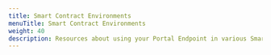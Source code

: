 ```yaml
---
title: Smart Contract Environments
menuTitle: Smart Contract Environments
weight: 40
description: Resources about using your Portal Endpoint in various Smart Contract Development Environments.
---
```

